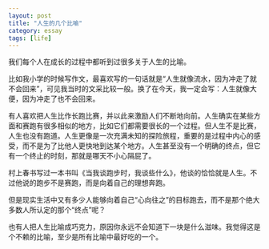 ```yaml
---
layout: post
title: "人生的几个比喻"
category: essay
tags: [life]
---
```



我们每个人在成长的过程中都听到过很多关于人生的比喻。


比如我小学的时候写作文，最喜欢写的一句话就是“人生就像流水，因为冲走了就不会回来”，可见我当时的文采比较一般。换了在今天，我一定会写：人生就像大便，因为冲走了也不会回来。


有人喜欢把人生比作长跑比赛，并以此来激励人们不断地向前。人生确实在某些方面和赛跑有很多相似的地方，比如它们都需要很长的一个过程。但人生不是比赛，人生也没有跑道。人生更像是一次充满未知的探险旅程，重要的是过程中内心的感受，而不是为了比他人更快地到达某个地方。人生甚至没有一个明确的终点，但它有一个终止的时刻，那就是哪天不小心隔屁了。


村上春书写过一本书叫《当我谈跑步时，我谈些什么》，他谈的恰恰就是人生。不过他说的跑步不是赛跑，而是向着自己的理想奔跑。


但是现实生活中又有多少人能够向着自己“心向往之”的目标跑去，而不是那个绝大多数人所认定的那个“终点”呢？


也有人把人生比喻成巧克力，原因你永远不会知道下一块是什么滋味。我觉得这是个不赖的比喻，至少是所有比喻中最好吃的一个。
